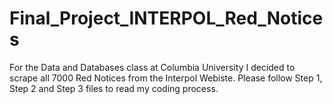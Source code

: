 # Final_Project_INTERPOL_Red_Notices
 For the Data and Databases class at Columbia University I decided to scrape all 7000 Red Notices from the Interpol Webiste.
 Please follow Step 1, Step 2 and Step 3 files to read my coding process. 
